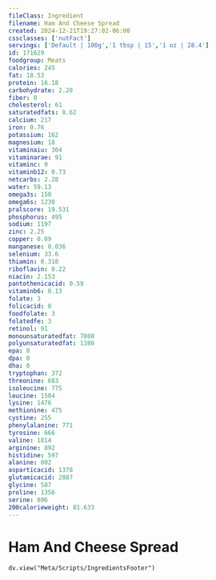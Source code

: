 ```yaml
---
fileClass: Ingredient
filename: Ham And Cheese Spread
created: 2024-12-21T19:27:02-06:00
cssclasses: ['nutFact']
servings: ['Default | 100g','1 tbsp | 15','1 oz | 28.4']
id: 171629
foodgroup: Meats
calories: 245
fat: 18.53
protein: 16.18
carbohydrate: 2.28
fiber: 0
cholesterol: 61
saturatedfats: 8.62
calcium: 217
iron: 0.76
potassium: 162
magnesium: 18
vitaminaiu: 304
vitaminarae: 91
vitaminc: 0
vitaminb12: 0.73
netcarbs: 2.28
water: 59.13
omega3s: 150
omega6s: 1230
pralscore: 19.531
phosphorus: 495
sodium: 1197
zinc: 2.25
copper: 0.09
manganese: 0.036
selenium: 33.6
thiamin: 0.318
riboflavin: 0.22
niacin: 2.153
pantothenicacid: 0.59
vitaminb6: 0.13
folate: 3
folicacid: 0
foodfolate: 3
folatedfe: 3
retinol: 91
monounsaturatedfat: 7080
polyunsaturatedfat: 1380
epa: 0
dpa: 0
dha: 0
tryptophan: 372
threonine: 683
isoleucine: 775
leucine: 1504
lysine: 1476
methionine: 475
cystine: 255
phenylalanine: 771
tyrosine: 666
valine: 1014
arginine: 892
histidine: 597
alanine: 802
asparticacid: 1378
glutamicacid: 2887
glycine: 587
proline: 1356
serine: 806
200calorieweight: 81.633
---
```


# Ham And Cheese Spread

```dataviewjs
dv.view("Meta/Scripts/IngredientsFooter")
```